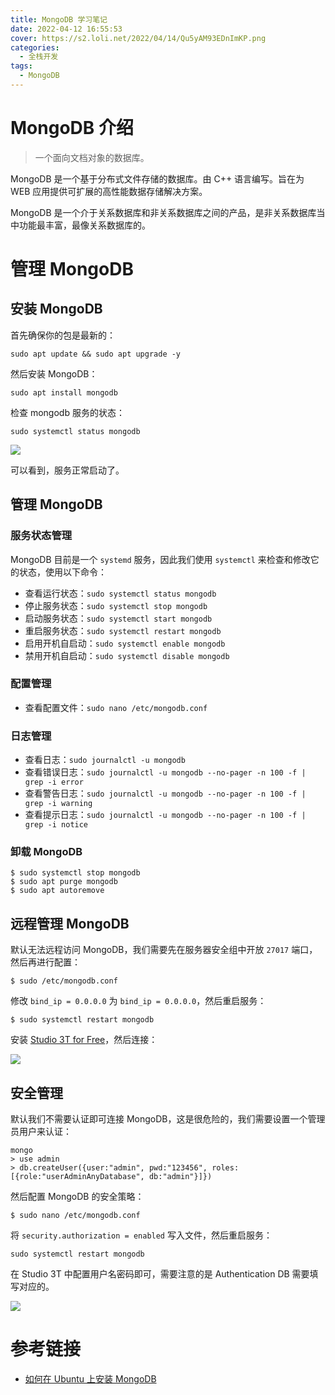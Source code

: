 ```yaml
---
title: MongoDB 学习笔记
date: 2022-04-12 16:55:53
cover: https://s2.loli.net/2022/04/14/Qu5yAM93EDnImKP.png
categories:
  - 全栈开发
tags:
  - MongoDB
---
```


# MongoDB 介绍

> 一个面向文档对象的数据库。

MongoDB 是一个基于分布式文件存储的数据库。由 C++ 语言编写。旨在为 WEB 应用提供可扩展的高性能数据存储解决方案。

MongoDB 是一个介于关系数据库和非关系数据库之间的产品，是非关系数据库当中功能最丰富，最像关系数据库的。

# 管理 MongoDB

## 安装 MongoDB

首先确保你的包是最新的：

```shell
sudo apt update && sudo apt upgrade -y
```

然后安装 MongoDB：

```shell
sudo apt install mongodb
```

检查 mongodb 服务的状态：

```shell
sudo systemctl status mongodb
```

![](https://s2.loli.net/2022/04/13/YX7SqhNajgwHuZv.png)

可以看到，服务正常启动了。

## 管理 MongoDB

### 服务状态管理

MongoDB 目前是一个 `systemd` 服务，因此我们使用 `systemctl` 来检查和修改它的状态，使用以下命令：

- 查看运行状态：`sudo systemctl status mongodb`
- 停止服务状态：`sudo systemctl stop mongodb`
- 启动服务状态：`sudo systemctl start mongodb`
- 重启服务状态：`sudo systemctl restart mongodb`
- 启用开机自启动：`sudo systemctl enable mongodb`
- 禁用开机自启动：`sudo systemctl disable mongodb`

### 配置管理

- 查看配置文件：`sudo nano /etc/mongodb.conf`

### 日志管理

- 查看日志：`sudo journalctl -u mongodb`
- 查看错误日志：`sudo journalctl -u mongodb --no-pager -n 100 -f | grep -i error`
- 查看警告日志：`sudo journalctl -u mongodb --no-pager -n 100 -f | grep -i warning`
- 查看提示日志：`sudo journalctl -u mongodb --no-pager -n 100 -f | grep -i notice`

### 卸载 MongoDB

```shell
$ sudo systemctl stop mongodb
$ sudo apt purge mongodb
$ sudo apt autoremove
```

## 远程管理 MongoDB

默认无法远程访问 MongoDB，我们需要先在服务器安全组中开放 `27017` 端口，然后再进行配置：

```shell
$ sudo /etc/mongodb.conf
```

修改  `bind_ip = 0.0.0.0` 为 `bind_ip = 0.0.0.0`，然后重启服务：

```shell
$ sudo systemctl restart mongodb
```

安装 [Studio 3T for Free](https://studio3t.com/free)，然后连接：

![](https://s2.loli.net/2022/04/13/tUBEgnVpSAc715F.png)

## 安全管理

默认我们不需要认证即可连接 MongoDB，这是很危险的，我们需要设置一个管理员用户来认证：

```shell
mongo
> use admin
> db.createUser({user:"admin", pwd:"123456", roles:[{role:"userAdminAnyDatabase", db:"admin"}]})
```

然后配置 MongoDB 的安全策略：

```shell
$ sudo nano /etc/mongodb.conf
```

将 `security.authorization = enabled` 写入文件，然后重启服务：

```shell
sudo systemctl restart mongodb
```

在 Studio 3T 中配置用户名密码即可，需要注意的是 Authentication DB 需要填写对应的。

![](https://s2.loli.net/2022/04/13/fLhd9t1sZ8KTaRA.png)

# 参考链接

- [如何在 Ubuntu 上安装 MongoDB](https://zhuanlan.zhihu.com/p/76349679)

